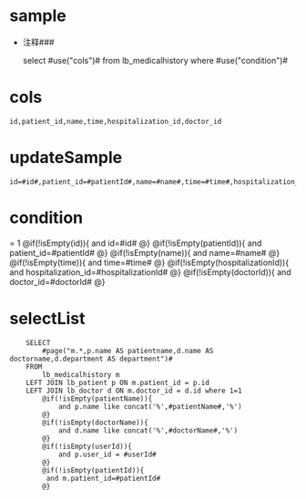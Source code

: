 sample
===
* 注释###

    select #use("cols")# from lb_medicalhistory  where  #use("condition")#

cols
===
	id,patient_id,name,time,hospitalization_id,doctor_id

updateSample
===

	id=#id#,patient_id=#patientId#,name=#name#,time=#time#,hospitalization_id=#hospitalizationId#,doctor_id=#doctorId#

condition
===
= 1
    @if(!isEmpty(id)){
     and id=#id#
    @}
    @if(!isEmpty(patientId)){
     and patient_id=#patientId#
    @}
    @if(!isEmpty(name)){
     and name=#name#
    @}
    @if(!isEmpty(time)){
     and time=#time#
    @}
    @if(!isEmpty(hospitalizationId)){
     and hospitalization_id=#hospitalizationId#
    @}
    @if(!isEmpty(doctorId)){
     and doctor_id=#doctorId#
    @}
    

selectList
===     

        SELECT
        	#page("m.*,p.name AS patientname,d.name AS doctorname,d.department AS department")#
        FROM
            lb_medicalhistory m
        LEFT JOIN lb_patient p ON m.patient_id = p.id
        LEFT JOIN lb_doctor d ON m.doctor_id = d.id where 1=1
            @if(!isEmpty(patientName)){
                and p.name like concat('%',#patientName#,'%')
            @}
            @if(!isEmpty(doctorName)){
                and d.name like concat('%',#doctorName#,'%')
            @}
            @if(!isEmpty(userId)){
                and p.user_id = #userId#
            @}
            @if(!isEmpty(patientId)){
             and m.patient_id=#patientId#
            @}
